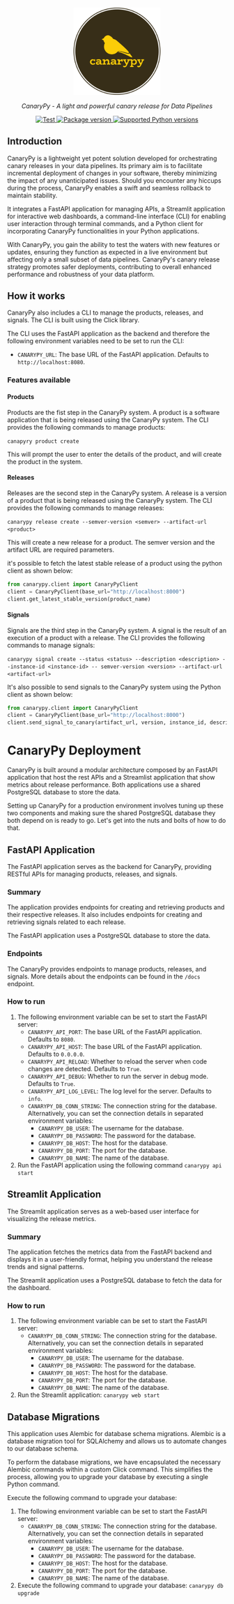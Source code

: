 <p align="center">
  <img src="images/logo-no-background.png" alt="canarypy" style="width:200px;"/>
</p>
<p align="center">
    <em>CanaryPy - A light and powerful canary release for Data Pipelines</em>
</p>
<p align="center">
<a href="https://github.com/thcidale0808/canarypy/actions?query=workflow%3ATest+event%3Apush+branch%3Amain" target="_blank">
    <img src="https://github.com/thcidale0808/canarypy/actions/workflows/test.yml/badge.svg?branch=main" alt="Test">
</a>
<a href="https://pypi.org/project/canarypy/" target="_blank">
    <img src="https://img.shields.io/pypi/v/canarypy?color=%2334D058&label=pypi%20package" alt="Package version">
</a>
<a href="https://pypi.org/project/canarypy" target="_blank">
    <img src="https://img.shields.io/pypi/pyversions/canarypy.svg?color=%2334D058" alt="Supported Python versions">
</a>
</p>

## Introduction

CanaryPy is a lightweight yet potent solution developed for orchestrating canary releases in your data pipelines. Its primary aim is to facilitate incremental deployment of changes in your software, thereby minimizing the impact of any unanticipated issues. Should you encounter any hiccups during the process, CanaryPy enables a swift and seamless rollback to maintain stability.

It integrates a FastAPI application for managing APIs, a Streamlit application for interactive web dashboards, a command-line interface (CLI) for enabling user interaction through terminal commands, and a Python client for incorporating CanaryPy functionalities in your Python applications.

With CanaryPy, you gain the ability to test the waters with new features or updates, ensuring they function as expected in a live environment but affecting only a small subset of data pipelines. CanaryPy's canary release strategy promotes safer deployments, contributing to overall enhanced performance and robustness of your data platform.

## How it works

CanaryPy also includes a CLI to manage the products, releases, and signals. The CLI is built using the Click library.

The CLI uses the FastAPI application as the backend and therefore the following environment variables need to be set to run the CLI:

* `CANARYPY_URL`: The base URL of the FastAPI application. Defaults to `http://localhost:8080`.

### Features available

#### Products
Products are the fist step in the CanaryPy system. A product is a software application that is being released using the CanaryPy system. The CLI provides the following commands to manage products:

`canapyry product create`

This will prompt the user to enter the details of the product, and will create the product in the system.

#### Releases
Releases are the second step in the CanaryPy system. A release is a version of a product that is being released using the CanaryPy system. The CLI provides the following commands to manage releases:

`canarypy release create --semver-version <semver> --artifact-url <product>`

This will create a new release for a product. The semver version and the artifact URL are required parameters.

it's possible to fetch the latest stable release of a product using the python client as shown below:

```python
from canarypy.client import CanaryPyClient
client = CanaryPyClient(base_url="http://localhost:8000")
client.get_latest_stable_version(product_name)
```

#### Signals
Signals are the third step in the CanaryPy system. A signal is the result of an execution of a product with a release. The CLI provides the following commands to manage signals:

`canarypy signal create --status <status> --description <description> --instance-id <instance-id> -- semver-version <version> --artifact-url <artifact-url>`

It's also possible to send signals to the CanaryPy system using the Python client as shown below:

```python
from canarypy.client import CanaryPyClient
client = CanaryPyClient(base_url="http://localhost:8000")
client.send_signal_to_canary(artifact_url, version, instance_id, description, status)
```

# CanaryPy Deployment

CanaryPy is built around a modular architecture composed by an FastAPI application that host the rest APIs and a Streamlist application that show metrics about release performance. Both applications use a shared PostgreSQL database to store the data.

Setting up CanaryPy for a production environment involves tuning up these two components and making sure the shared PostgreSQL database they both depend on is ready to go. Let's get into the nuts and bolts of how to do that.

## FastAPI Application

The FastAPI application serves as the backend for CanaryPy, providing RESTful APIs for managing products, releases, and signals.

### Summary

The application provides endpoints for creating and retrieving products and their respective releases. It also includes endpoints for creating and retrieving signals related to each release.

The FastAPI application uses a PostgreSQL database to store the data. 

### Endpoints

The CanaryPy provides endpoints to manage products, releases, and signals. More details about the endpoints can be found in the `/docs` endpoint.

### How to run

1. The following environment variable can be set to start the FastAPI server:
   * `CANARYPY_API_PORT`: The base URL of the FastAPI application. Defaults to `8080`.
   * `CANARYPY_API_HOST`: The base URL of the FastAPI application. Defaults to `0.0.0.0`.
   * `CANARYPY_API_RELOAD`: Whether to reload the server when code changes are detected. Defaults to `True`.
   * `CANARYPY_API_DEBUG`: Whether to run the server in debug mode. Defaults to `True`.
   * `CANARYPY_API_LOG_LEVEL`: The log level for the server. Defaults to `info`.
   * `CANARYPY_DB_CONN_STRING`: The connection string for the database. Alternatively, you can set the connection details in separated environment variables:
     * `CANARYPY_DB_USER`: The username for the database.
     * `CANARYPY_DB_PASSWORD`: The password for the database.
     * `CANARYPY_DB_HOST`: The host for the database.
     * `CANARYPY_DB_PORT`: The port for the database.
     * `CANARYPY_DB_NAME`: The name of the database.
2. Run the FastAPI application using the following command `canarypy api start`

## Streamlit Application

The Streamlit application serves as a web-based user interface for visualizing the release metrics.

### Summary

The application fetches the metrics data from the FastAPI backend and displays it in a user-friendly format, helping you understand the release trends and signal patterns.

The Streamlit application uses a PostgreSQL database to fetch the data for the dashboard. 

### How to run

1. The following environment variable can be set to start the FastAPI server:
   * `CANARYPY_DB_CONN_STRING`: The connection string for the database. Alternatively, you can set the connection details in separated environment variables:
     * `CANARYPY_DB_USER`: The username for the database.
     * `CANARYPY_DB_PASSWORD`: The password for the database.
     * `CANARYPY_DB_HOST`: The host for the database.
     * `CANARYPY_DB_PORT`: The port for the database.
     * `CANARYPY_DB_NAME`: The name of the database.
2. Run the Streamlit application: `canarypy web start`

## Database Migrations

This application uses Alembic for database schema migrations. Alembic is a database migration tool for SQLAlchemy and allows us to automate changes to our database schema.

To perform the database migrations, we have encapsulated the necessary Alembic commands within a custom Click command. This simplifies the process, allowing you to upgrade your database by executing a single Python command.

Execute the following command to upgrade your database:
1. The following environment variable can be set to start the FastAPI server:
   * `CANARYPY_DB_CONN_STRING`: The connection string for the database. Alternatively, you can set the connection details in separated environment variables:
     * `CANARYPY_DB_USER`: The username for the database.
     * `CANARYPY_DB_PASSWORD`: The password for the database.
     * `CANARYPY_DB_HOST`: The host for the database.
     * `CANARYPY_DB_PORT`: The port for the database.
     * `CANARYPY_DB_NAME`: The name of the database.
2. Execute the following command to upgrade your database: `canarypy db upgrade`
